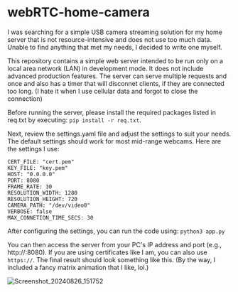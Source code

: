 # webRTC-home-camera
I was searching for a simple USB camera streaming solution for my home server that is not resource-intensive and does not use too much data. Unable to find anything that met my needs, I decided to write one myself.

This repository contains a simple web server intended to be run only on a local area network (LAN) in development mode. It does not include advanced production features.
The server can serve multiple requests and once and also has a timer that will disconnet clients, if they are connected too long.
(I hate it when I use cellular data and forgot to close the connection)

Before running the server, please install the required packages listed in req.txt by executing:
`pip install -r req.txt`.

Next, review the settings.yaml file and adjust the settings to suit your needs. The default settings should work for most mid-range webcams. Here are the settings I use:

```
CERT_FILE: "cert.pem"
KEY_FILE: "key.pem"
HOST: "0.0.0.0"
PORT: 8080
FRAME_RATE: 30
RESOLUTION_WIDTH: 1280
RESOLUTION_HEIGHT: 720
CAMERA_PATH: "/dev/video0"
VERBOSE: false
MAX_CONNETION_TIME_SECS: 30
```
After configuring the settings, you can run the code using:
```python3 app.py```

You can then access the server from your PC's IP address and port (e.g., http://<your-ip>:8080). If you are using certificates like I am, you can also use `https://`.
The final result should look something like this. (By the way, I included a fancy matrix animation that I like, lol.)

![Screenshot_20240826_151752](https://github.com/user-attachments/assets/0e9dd717-11a3-4a4a-84ef-876df0e31e4a)
